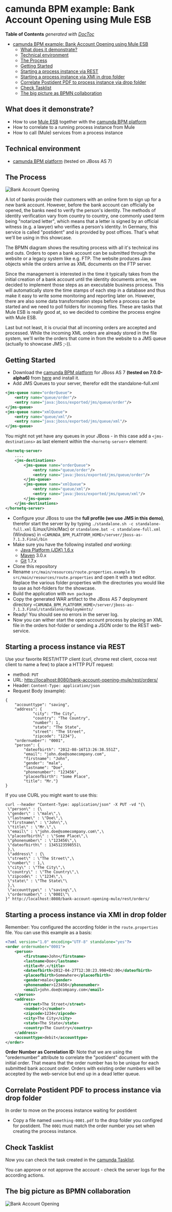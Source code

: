 # camunda BPM example: Bank Account Opening using Mule ESB

**Table of Contents**  *generated with [DocToc](http://doctoc.herokuapp.com/)*

- [camunda BPM example: Bank Account Opening using Mule ESB](#camunda-bpm-example-bank-account-opening-using-mule-esb)
	- [What does it demonstrate?](#what-does-it-demonstrate)
	- [Technical environment](#technical-environment)
	- [The Process](#the-process)
	- [Getting Started](#getting-started)
	- [Starting a process instance via REST](#starting-a-process-instance-via-rest)
	- [Starting a process instance via XMl in drop folder](#starting-a-process-instance-via-xml-in-drop-folder)
	- [Correlate Postident PDF to process instance via drop folder](#correlate-postident-pdf-to-process-instance-via-drop-folder)
	- [Check Tasklist](#check-tasklist)
	- [The big picture as BPMN collaboration](#the-big-picture-as-bpmn-collaboration)
	
## What does it demonstrate?
- How to use [Mule ESB](http://www.mulesoft.org/) together with the [camunda BPM platform](http://camunda.org)
- How to correlate to a running process instance from Mule
- How to call (Mule) services from a process instance

## Technical environment
- [camunda BPM platform](http://camunda.org) (tested on JBoss AS 7)

## The Process

![Bank Account Opening][1]

A lot of banks provide their customers with an online form to sign up for a new bank account. However, before the bank account can officially be opened, the banks need to verify the person's identity. The methods of identity verification vary from country to country, one commonly used term being "notarized letter", which means that a letter is signed by an official witness (e.g. a lawyer) who verifies a person's identity. In Germany, this service is called "postident" and is provided by post offices. That's what we'll be using in this showcase.

The BPMN diagram shows the resulting process with all it's technical ins and outs. Orders to open a bank account can be submitted through the website or a legacy system like e.g. FTP. The website produces Java objects while the orders arrive as XML documents on the FTP server.

Since the management is interested in the time it typically takes from the initial creation of a bank account until the identity documents arrive, we decided to implement those steps as an executable business process. This will automatically store the time stamps of each step in a database and thus make it easy to write some monitoring and reporting later on. However, there are also some data transformation steps before a process can be started and we need to poll folders for incoming files. These are tasks that Mule ESB is really good at, so we decided to combine the process engine with Mule ESB.

Last but not least, it is crucial that all incoming orders are accepted and processed. While the incoming XML orders are already stored in the file system, we'll write the orders that come in from the website to a JMS queue (actually to showcase JMS ;-)).

## Getting Started

- Download the [camunda BPM platform](http://camunda.org/) for JBoss AS 7 **(tested on 7.0.0-alpha6)** from [here](http://camunda.org/download.html) and install it.
- Add JMS Queues to your server, therefor edit the standalone-full.xml

```xml
<jms-queue name="orderQueue">
	<entry name="queue/order"/>
    <entry name="java:jboss/exported/jms/queue/order"/>
</jms-queue>
<jms-queue name="xmlQueue">
	<entry name="queue/xml"/>
    <entry name="java:jboss/exported/jms/queue/xml"/>
</jms-queue>
```

  You might not yet have any queues in your JBoss - in this case add a `<jms-destinations>` as last element within the `<hornetq-server>` element:

```xml
<hornetq-server>
    ....
    <jms-destinations>
		<jms-queue name="orderQueue">
			<entry name="queue/order"/>
		    <entry name="java:jboss/exported/jms/queue/order"/>
		</jms-queue>
		<jms-queue name="xmlQueue">
			<entry name="queue/xml"/>
		    <entry name="java:jboss/exported/jms/queue/xml"/>
		</jms-queue>
	</jms-destinations>
</hornetq-server>	
```

- Configure your JBoss to use the **full profile (we use JMS in this demo)**, therefor start the server by by typing `./standalone.sh -c standalone-full.xml` (Linux/Unix/Mac) or `standalone.bat -c standalone-full.xml` (Windows) in `<CAMUNDA_BPM_PLATFORM_HOME>/server/jboss-as-7.1.3.Final/bin`
- Make sure you have the following installed *and working*:
    * [Java Platform (*JDK*) 1.6.x](http://www.oracle.com/technetwork/java/javase/downloads/index.html)
    * [Maven](http://maven.apache.org/) 3.0.x
    * [Git](http://git-scm.com/) 1.7.x
- Clone this repository
- Rename `src/main/resources/route.properties.example` to `src/main/resources/route.properties` and open it with a text editor. Replace the various folder properties with the directories you would like to use as hot-folders for the showcase.
- Build the application with `mvn package`
- Copy the generated WAR artifact to the JBoss AS 7 deployment directory `<CAMUNDA_BPM_PLATFORM_HOME>/server/jboss-as-7.1.3.Final/standalone/deployments/`
- Ready! You should see no errors in the server log.
- Now you can wither start the open account process by placing an XML file in the orders hot-folder or sending a JSON order to the REST web-service.



## Starting a process instance via REST

Use your favorite REST/HTTP client (curl, chrome rest client, cocoa rest client to name a few) to place a HTTP PUT request:

- method: `PUT`
- URL: [http://localhost:8080/bank-account-opening-mule/rest/orders/](http://localhost:8080/bank-account-opening-mule/rest/orders/)
- Header: `Content-Type: application/json`
- Request Body (example): 

```  
{
	"accounttype": "saving",
	"address": {
			"city": "The City",
			"country": "The Country",
			"number": 1,
			"state": "The State",
			"street": "The Street",
  			"zipcode": "1234"},
	"ordernumber": "0001",
	"person": {
		"dateofbirth": "2012-08-16T13:26:38.551Z",
		"email": "john.doe@somecompany.com",
		"firstname": "John",
		"gender": "male",
		"lastname": "Doe",
		"phonenumber": "123456",
		"placeofbirth": "Some Place",
 		"title": "Mr."}
}
```

If you use CURL you might want to use this:

```
curl --header "Content-Type: application/json" -X PUT -vd "{\
 \"person\" : {\
 \"gender\" : \"male\",\
 \"lastname\" : \"Doe\",\
 \"firstname\" : \"John\",\
 \"title\" : \"Mr.\",\
 \"email\" : \"john.doe@somecompany.com\",\
 \"placeofbirth\" : \"Some Place\",\
 \"phonenumber\" : \"123456\",\
 \"dateofbirth\" : 1345123598551\
 },\
 \"address\" : {\
 \"street\" : \"The Street\",\
 \"number\" : 1,\
 \"city\" : \"The City\",\
 \"country\" : \"The Country\",\
 \"zipcode\" : \"1234\",\
 \"state\" : \"The State\"\
 },\
 \"accounttype\" : \"saving\",\
 \"ordernumber\" : \"0001\"\
}" http://localhost:8080/bank-account-opening-mule/rest/orders/
```



## Starting a process instance via XMl in drop folder 

Remember: You configured the according folder in the `route.properties` file. You can use this example as a basis:

```xml
<?xml version="1.0" encoding="UTF-8" standalone="yes"?>
<order ordernumber="0001">
	<person>
		<firstname>John</firstname>
		<lastname>Doe</lastname>
		<title>Mr.</title>
		<dateofbirth>2012-04-27T12:30:23.998+02:00</dateofbirth>
		<placeofbirth>Somewhere</placeofbirth>
		<gender>male</gender>
		<phonenumber>123456</phonenumber>
		<email>john.doe@company.com</email>
	</person>
	<address>
		<street>The Street</street>
		<number>1</number>
		<zipcode>1234</zipcode>
		<city>The City</city>
		<state>The State</state>
		<country>The Country</country>
	</address>
	<accounttype>debit</accounttype>
</order>
```



**Order Number as Correlation ID:** Note that we are using the "oredernumber" attribute to correlate the "postident" document with the initial order. That means that the order number has to be unique for each submitted bank account order. Orders with existing order numbers will be accepted by the web-service but end up in a dead letter queue.




## Correlate Postident PDF to process instance via drop folder 

In order to move on the process instance waiting for postident

- Copy a file named `something-0001.pdf` to the drop folder you configred for postident. The `0001` must match the order number you set when creating the process instance.


## Check Tasklist

Now you can check the task created in the [camunda Tasklist](http://localhost:8080/tasklist/). 

You can approve or not approve the account - check the server logs for the according actions. 


## The big picture as BPMN collaboration

![Bank Account Opening][2]


[1]: https://raw.github.com/camunda/camunda-bpm-examples/master/bank-account-opening-mule/src/main/webapp/resources/img/bpmn-overview-bank-acount-opening.png
[2]: https://raw.github.com/camunda/camunda-bpm-examples/master/bank-account-opening-mule/src/main/webapp/resources/img/bpmn-collaboration-bank-acount-opening.png

